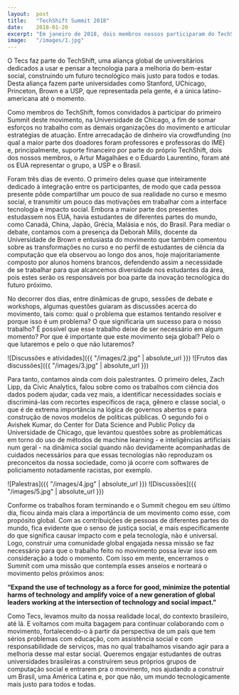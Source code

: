 ```yaml
---
layout:  post
title:   "TechShift Summit 2018"
date:    2018-01-20
excerpt: "Em janeiro de 2018, dois membros nossos participaram do TechShift Summit, em Chicago, com membros de grupos de outras dez universidades. Saiba como foi!"
image:   "/images/1.jpg"
---
```


O Tecs faz parte do TechShift, uma aliança global de universitários dedicados a usar e pensar a tecnologia para a melhoria do bem-estar social, construindo um futuro tecnológico mais justo para todos e todas. Desta aliança fazem parte universidades como Stanford, UChicago, Princeton, Brown e a USP, que representada pela gente, é a única latino-americana até o momento.

Como membros do TechShift, fomos convidados à participar do primeiro Summit deste movimento, na Universidade de Chicago, a fim de somar esforços no trabalho com as demais organizações do movimento e articular estratégias de atuação. Entre arrecadação de dinheiro via crowdfunding (no qual a maior parte dos doadores foram professores e professoras do IME) e, principalmente, suporte financeiro por parte do próprio TechShift, dois dos nossos membros, o Artur Magalhães e o Eduardo Laurentino, foram até os EUA representar o grupo, a USP e o Brasil. 

Foram três dias de evento. O primeiro deles quase que inteiramente dedicado à integração entre os participantes, de modo que cada pessoa presente pôde compartilhar um pouco de sua realidade no curso e mesmo social, e transmitir um pouco das motivações em trabalhar com a interface tecnologia e impacto social. Embora a maior parte dos presentes estudassem nos EUA, havia estudantes de diferentes partes do mundo, como Canadá, China, Japão, Grécia, Malásia e nós, do Brasil. Para mediar o debate, contamos com a presença da Deborah Mills, docente da Universidade de Brown e entusiasta do movimento que também comentou sobre as transformações no curso e no perfil de estudantes de ciência da computação que ela observou ao longo dos anos, hoje majoritariamente composto por alunos homens brancos, defendendo assim a necessidade de se trabalhar para que alcancemos diversidade nos estudantes da área, pois estes serão os responsáveis por boa parte da inovação tecnológica do futuro próximo. 

No decorrer dos dias, entre dinâmicas de grupo, sessões de debate e workshops, algumas questões guiaram as discussões acerca do movimento, tais como: qual o problema que estamos tentando resolver e porque isso é um problema? O que significaria um sucesso para o nosso trabalho? É possível que esse trabalho deixe de ser necessário em algum momento? Por que é importante que este movimento seja global? Pelo o que lutaremos e pelo o que não lutaremos?
    
 ![Discussões e atividades]({{ "/images/2.jpg" | absolute_url }}) ![Frutos das discussões]({{ "/images/3.jpg" | absolute_url }})

Para tanto, contamos ainda com dois palestrantes. O primeiro deles, Zach Lipp, da Civic Analytics, falou sobre como os trabalhos com ciência dos dados podem ajudar, cada vez mais, a identificar necessidades sociais e discriminá-las com recortes específicos de raça, gênero e classe social, o que é de extrema importância na lógica de governos abertos e para construção de novos modelos de políticas públicas. O segundo foi o Avishek Kumar, do Center for Data Science and Public Policy da Universidade de Chicago, que levantou questões sobre as problemáticas em torno do uso de métodos de machine learning - e inteligências artificiais num geral - na dinâmica social quando não devidamente acompanhadas de cuidados necessários para que essas tecnologias não reproduzam os preconceitos da nossa sociedade, como já ocorre com softwares de policiamento notadamente racistas, por exemplo. 

![Palestras]({{ "/images/4.jpg" | absolute_url }}) ![Discussões]({{ "/images/5.jpg" | absolute_url }})

Conforme os trabalhos foram terminando e o Summit chegou em seu último dia, ficou ainda mais clara a importância de um movimento como esse, com propósito global. Com as contribuições de pessoas de diferentes partes do mundo, fica evidente que o senso de justiça social, e mais especificamente do que significa causar impacto com e pela tecnologia, não é universal. Logo, construir uma comunidade global engajada nessa missão se faz necessário para que o trabalho feito no movimento possa levar isso em consideração a todo o momento. Com isso em mente, encerramos o Summit com uma missão que contempla esses anseios e norteará o movimento pelos próximos anos: 

**“Expand the use of technology as a force for good, minimize the potential harms of technology and amplify voice of a new generation of global leaders working at the intersection of technology and social impact.”**

Como Tecs, levamos muito da nossa realidade local, do contexto brasileiro, até lá. E voltamos com muita bagagem para continuar colaborando com o movimento, fortalecendo-o à partir da perspectiva de um país que tem sérios problemas com educação, com assistência social e com responsabilidade de serviços, mas no qual trabalhamos visando agir para a melhoria desse mal estar social. Queremos engajar estudantes de outras universidades brasileiras a construírem seus próprios grupos de computação social e entrarem pra o movimento, nos ajudando a construir um Brasil, uma América Latina e, por que não, um mundo tecnologicamente mais justo para todos e todas. 

